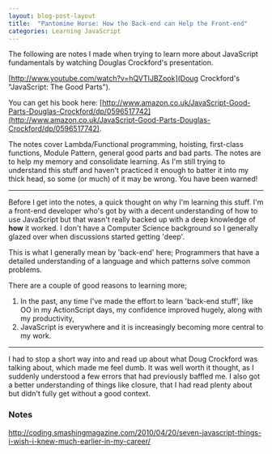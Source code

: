 ```yaml
---
layout: blog-post-layout
title:  "Pantomime Horse: How the Back-end can Help the Front-end"
categories: Learning JavaScript
---
```


The following are notes I made when trying to learn more about JavaScript fundamentals by watching Douglas Crockford's presentation.

<!--<style>
    .video-container {
        position: relative;
        padding-bottom: 56.25%;
        padding-top: 30px; height: 0; overflow: hidden;
    }

    .video-container iframe,
    .video-container object,
    .video-container embed {
        position: absolute;
        top: 0;
        left: 0;
        width: 100%;
        height: 100%;
    }
</style>

<div class="video-container">
    <iframe width="420" height="315" src="//www.youtube-nocookie.com/embed/hQVTIJBZook" frameborder="0" allowfullscreen></iframe>
</div>-->

[http://www.youtube.com/watch?v=hQVTIJBZook](Doug Crockford's "JavaScript: The Good Parts").

You can get his book here: [http://www.amazon.co.uk/JavaScript-Good-Parts-Douglas-Crockford/dp/0596517742](http://www.amazon.co.uk/JavaScript-Good-Parts-Douglas-Crockford/dp/0596517742).

The notes cover Lambda/Functional programming, hoisting, first-class functions, Module Pattern, general good parts and bad parts. The notes are to help my memory and consolidate learning. As I'm still trying to understand this stuff and haven't practiced it enough to batter it into my thick head, so some (or much) of it may be wrong. You have been warned!

---

Before I get into the notes, a quick thought on why I'm learning this stuff. I'm a front-end developer who's got by with a decent understanding of how to use JavaScript but that wasn't really backed up with a deep knowledge of **how** it worked. I don't have a Computer Science background so I generally glazed over when discussions started getting 'deep'.

This is what I generally mean by 'back-end' here; Programmers that have a detailed  understanding of a language and which patterns solve common problems.

There are a couple of good reasons to learning more;


1. In the past, any time I've made the effort to learn 'back-end stuff', like OO in my ActionScript days, my confidence improved hugely, along with my productivity,
2. JavaScript is everywhere and it is increasingly becoming more central to my work.

---

I had to stop a short way into and read up about what Doug Crockford was talking about, which made me feel dumb. It was well worth it thought, as I suddenly understood a few errors that had previously baffled me. I also got a better understanding of things like closure, that I had read plenty about but didn't fully get without a good context.

### Notes



http://coding.smashingmagazine.com/2010/04/20/seven-javascript-things-i-wish-i-knew-much-earlier-in-my-career/

